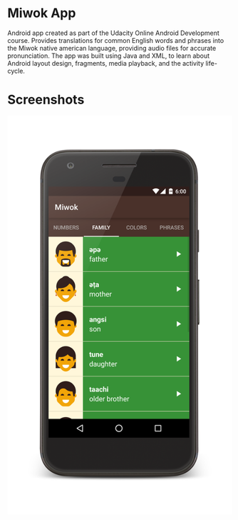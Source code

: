 Miwok App
===================================

Android app created as part of the Udacity Online Android Development course.  Provides translations for common English words and phrases into the Miwok native american language, providing audio files for accurate pronunciation.  The app was built using Java and XML, to learn about Android layout design, fragments, media playback, and the activity life-cycle.

Screenshots
===================================
<img src="https://raw.githubusercontent.com/erictraaaan/Miwok/master/Family_framed.png" alt="Drawing" style="width: 50;"/>
